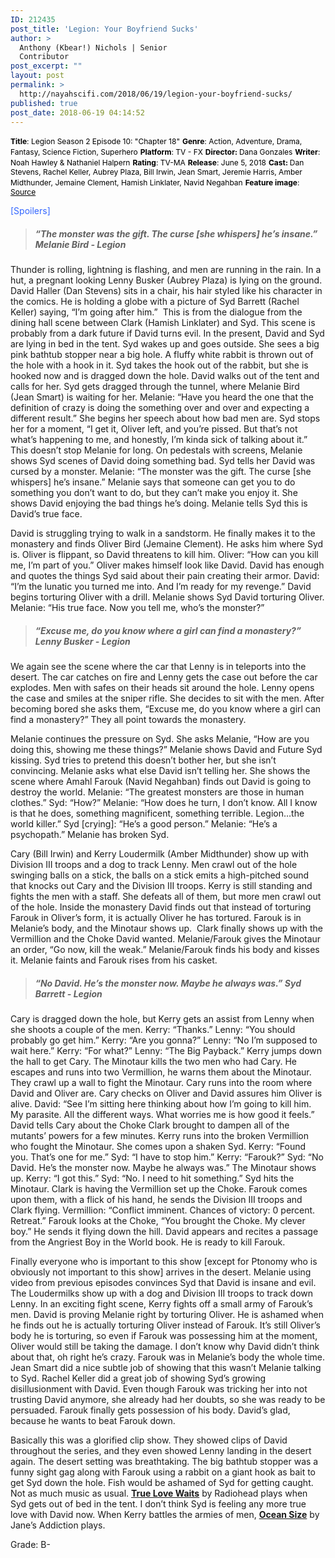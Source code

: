 ```yaml
---
ID: 212435
post_title: 'Legion: Your Boyfriend Sucks'
author: >
  Anthony (Kbear!) Nichols | Senior
  Contributor
post_excerpt: ""
layout: post
permalink: >
  http://nayahscifi.com/2018/06/19/legion-your-boyfriend-sucks/
published: true
post_date: 2018-06-19 04:14:52
---
```

<span style="color: #000000; font-size: 12px;"><strong>Title</strong>: Legion Season 2 Episode 10: "Chapter 18"</span>
<span style="color: #000000; font-size: 12px;"><strong>Genre</strong>: Action, Adventure, Drama, Fantasy, Science Fiction, Superhero</span>
<span style="color: #000000; font-size: 12px;"><strong>Platform</strong>: TV - FX</span>
<span style="color: #000000; font-size: 12px;"><strong>Director: </strong>Dana Gonzales</span>
<span style="color: #000000; font-size: 12px;"><strong>Writer</strong>: Noah Hawley &amp; Nathaniel Halpern</span>
<span style="color: #000000; font-size: 12px;"><strong>Rating</strong>: TV-MA</span>
<span style="color: #000000; font-size: 12px;"><strong>Release</strong>: June 5, 2018</span>
<span style="color: #000000; font-size: 12px;"><strong>Cast: </strong>Dan Stevens, Rachel Keller, Aubrey Plaza, Bill Irwin, Jean Smart, Jeremie Harris, Amber Midthunder, Jemaine Clement, Hamish Linklater, Navid Negahban</span>
<span style="color: #000000; font-size: 12px;"><strong>Feature image</strong>: <a style="color: #000000;" href="https://imagesvc.timeincapp.com/v3/fan/image?url=https://hiddenremote.com/wp-content/blogs.dir/280/files/2016/04/pre_622db97fbe46bc87639df23cbf9fd08f.jpg&amp;w=800">Source</a></span>

<span style="color: #3366ff;">[Spoilers]</span>
<blockquote>
<h5><strong>“The monster was the gift. The curse [she whispers] he’s insane.” Melanie Bird - Legion</strong></h5>
</blockquote>
Thunder is rolling, lightning is flashing, and men are running in the rain. In a hut, a pregnant looking Lenny Busker (Aubrey Plaza) is lying on the ground. David Haller (Dan Stevens) sits in a chair, his hair styled like his character in the comics. He is holding a globe with a picture of Syd Barrett (Rachel Keller) saying, “I’m going after him.”  This is from the dialogue from the dining hall scene between Clark (Hamish Linklater) and Syd. This scene is probably from a dark future if David turns evil. In the present, David and Syd are lying in bed in the tent. Syd wakes up and goes outside. She sees a big pink bathtub stopper near a big hole. A fluffy white rabbit is thrown out of the hole with a hook in it. Syd takes the hook out of the rabbit, but she is hooked now and is dragged down the hole. David walks out of the tent and calls for her. Syd gets dragged through the tunnel, where Melanie Bird (Jean Smart) is waiting for her. Melanie: “Have you heard the one that the definition of crazy is doing the something over and over and expecting a different result.” She begins her speech about how bad men are. Syd stops her for a moment, “I get it, Oliver left, and you’re pissed. But that’s not what’s happening to me, and honestly, I’m kinda sick of talking about it.” This doesn’t stop Melanie for long. On pedestals with screens, Melanie shows Syd scenes of David doing something bad. Syd tells her David was cursed by a monster. Melanie: “The monster was the gift. The curse [she whispers] he’s insane.” Melanie says that someone can get you to do something you don’t want to do, but they can’t make you enjoy it. She shows David enjoying the bad things he’s doing. Melanie tells Syd this is David’s true face.

David is struggling trying to walk in a sandstorm. He finally makes it to the monastery and finds Oliver Bird (Jemaine Clement). He asks him where Syd is. Oliver is flippant, so David threatens to kill him. Oliver: “How can you kill me, I’m part of you.” Oliver makes himself look like David. David has enough and quotes the things Syd said about their pain creating their armor. David: “I’m the lunatic you turned me into. And I’m ready for my revenge.” David begins torturing Oliver with a drill. Melanie shows Syd David torturing Oliver. Melanie: “His true face. Now you tell me, who’s the monster?”
<blockquote>
<h5><strong>“Excuse me, do you know where a girl can find a monastery?” Lenny Busker - Legion</strong></h5>
</blockquote>
We again see the scene where the car that Lenny is in teleports into the desert. The car catches on fire and Lenny gets the case out before the car explodes. Men with safes on their heads sit around the hole. Lenny opens the case and smiles at the sniper rifle. She decides to sit with the men. After becoming bored she asks them, “Excuse me, do you know where a girl can find a monastery?” They all point towards the monastery.

Melanie continues the pressure on Syd. She asks Melanie, “How are you doing this, showing me these things?” Melanie shows David and Future Syd kissing. Syd tries to pretend this doesn’t bother her, but she isn’t convincing. Melanie asks what else David isn’t telling her. She shows the scene where Amahl Farouk (Navid Negahban) finds out David is going to destroy the world. Melanie: “The greatest monsters are those in human clothes.” Syd: “How?” Melanie: “How does he turn, I don’t know. All I know is that he does, something magnificent, something terrible. Legion…the world killer.” Syd [crying]: “He’s a good person.” Melanie: “He’s a psychopath.” Melanie has broken Syd.

Cary (Bill Irwin) and Kerry Loudermilk (Amber Midthunder) show up with Division III troops and a dog to track Lenny. Men crawl out of the hole swinging balls on a stick, the balls on a stick emits a high-pitched sound that knocks out Cary and the Division III troops. Kerry is still standing and fights the men with a staff. She defeats all of them, but more men crawl out of the hole. Inside the monastery David finds out that instead of torturing Farouk in Oliver’s form, it is actually Oliver he has tortured. Farouk is in Melanie’s body, and the Minotaur shows up.  Clark finally shows up with the Vermillion and the Choke David wanted. Melanie/Farouk gives the Minotaur an order, “Go now, kill the weak.” Melanie/Farouk finds his body and kisses it. Melanie faints and Farouk rises from his casket.
<blockquote>
<h5><strong> “No David. He’s the monster now. Maybe he always was.” Syd Barrett - Legion</strong></h5>
</blockquote>
Cary is dragged down the hole, but Kerry gets an assist from Lenny when she shoots a couple of the men. Kerry: “Thanks.” Lenny: “You should probably go get him.” Kerry: “Are you gonna?” Lenny: “No I’m supposed to wait here.” Kerry: “For what?” Lenny: “The Big Payback.” Kerry jumps down the hall to get Cary. The Minotaur kills the two men who had Cary. He escapes and runs into two Vermillion, he warns them about the Minotaur. They crawl up a wall to fight the Minotaur. Cary runs into the room where David and Oliver are. Cary checks on Oliver and David assures him Oliver is alive. David: “See I’m sitting here thinking about how I’m going to kill him. My parasite. All the different ways. What worries me is how good it feels.” David tells Cary about the Choke Clark brought to dampen all of the mutants’ powers for a few minutes. Kerry runs into the broken Vermillion who fought the Minotaur. She comes upon a shaken Syd. Kerry: “Found you. That’s one for me.” Syd: “I have to stop him.” Kerry: “Farouk?” Syd: “No David. He’s the monster now. Maybe he always was.” The Minotaur shows up. Kerry: “I got this.” Syd: “No. I need to hit something.” Syd hits the Minotaur. Clark is having the Vermillion set up the Choke. Farouk comes upon them, with a flick of his hand, he sends the Division III troops and Clark flying. Vermillion: “Conflict imminent. Chances of victory: 0 percent. Retreat.” Farouk looks at the Choke, “You brought the Choke. My clever boy.” He sends it flying down the hill. David appears and recites a passage from the Angriest Boy in the World book. He is ready to kill Farouk.

Finally everyone who is important to this show [except for Ptonomy who is obviously not important to this show] arrives in the desert. Melanie using video from previous episodes convinces Syd that David is insane and evil. The Loudermilks show up with a dog and Division III troops to track down Lenny. In an exciting fight scene, Kerry fights off a small army of Farouk’s men. David is proving Melanie right by torturing Oliver. He is ashamed when he finds out he is actually torturing Oliver instead of Farouk. It’s still Oliver’s body he is torturing, so even if Farouk was possessing him at the moment, Oliver would still be taking the damage. I don’t know why David didn’t think about that, oh right he’s crazy. Farouk was in Melanie’s body the whole time. Jean Smart did a nice subtle job of showing that this wasn’t Melanie talking to Syd. Rachel Keller did a great job of showing Syd’s growing disillusionment with David. Even though Farouk was tricking her into not trusting David anymore, she already had her doubts, so she was ready to be persuaded. Farouk finally gets possession of his body. David’s glad, because he wants to beat Farouk down.

Basically this was a glorified clip show. They showed clips of David throughout the series, and they even showed Lenny landing in the desert again. The desert setting was breathtaking. The big bathtub stopper was a funny sight gag along with Farouk using a rabbit on a giant hook as bait to get Syd down the hole. Fish would be ashamed of Syd for getting caught.  Not as much music as usual. <a href="https://www.youtube.com/watch?v=z2hZ9CTLICs"><strong>True Love Waits</strong></a> by Radiohead plays when Syd gets out of bed in the tent. I don’t think Syd is feeling any more true love with David now. When Kerry battles the armies of men, <a href="https://www.youtube.com/watch?v=0KofSmnRaFk"><strong>Ocean Size</strong></a> by Jane’s Addiction plays.

Grade: B-

&nbsp;

&nbsp;

&nbsp;

&nbsp;

&nbsp;

&nbsp;

&nbsp;

&nbsp;

&nbsp;

&nbsp;

&nbsp;

&nbsp;

&nbsp;

&nbsp;

&nbsp;

&nbsp;

&nbsp;